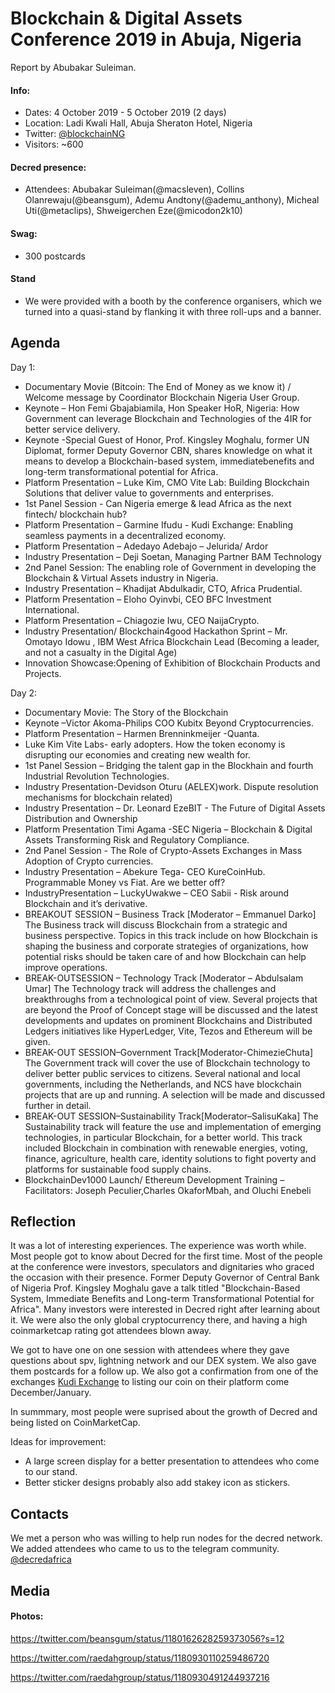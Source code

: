 # Blockchain & Digital Assets Conference 2019 in Abuja, Nigeria

Report by Abubakar Suleiman.

#### Info:

- Dates: 4 October 2019 - 5 October 2019 (2 days)
- Location: Ladi Kwali Hall, Abuja Sheraton Hotel, Nigeria
- Twitter: [@blockchainNG](https://twitter.com/blockchainng)
- Visitors: ~600

#### Decred presence:

- Attendees: Abubakar Suleiman(@macsleven), Collins Olanrewaju(@beansgum), Ademu Andtony(@ademu_anthony), Micheal Uti(@metaclips), Shweigerchen Eze(@micodon2k10)

#### Swag:

- 300 postcards

#### Stand

- We were provided with a booth by the conference organisers, which we turned into a quasi-stand by flanking it with three roll-ups and a banner.

## Agenda

Day 1:

- Documentary Movie (Bitcoin: The End of Money as we know it) / Welcome message by Coordinator Blockchain Nigeria User Group.
- Keynote – Hon Femi Gbajabiamila, Hon Speaker HoR, Nigeria: How Government can leverage Blockchain and Technologies of the 4IR for better service delivery.
- Keynote -Special Guest of Honor, Prof. Kingsley Moghalu, former UN Diplomat, former Deputy Governor CBN, shares knowledge on what it means to develop a Blockchain-based system, immediatebenefits and long-term transformational potential for Africa.
- Platform Presentation – Luke Kim, CMO Vite Lab: Building Blockchain Solutions that deliver value to governments and enterprises.
- 1st Panel Session - Can Nigeria emerge & lead Africa as the next fintech/ blockchain hub?
- Platform Presentation – Garmine Ifudu - Kudi Exchange: Enabling seamless payments in a decentralized economy.
- Platform Presentation – Adedayo Adebajo – Jelurida/ Ardor
- Industry Presentation – Deji Soetan, Managing Partner BAM Technology
- 2nd Panel Session: The enabling role of Government in developing the Blockchain & Virtual Assets industry in Nigeria.
- Industry Presentation – Khadijat Abdulkadir, CTO, Africa Prudential.
- Platform Presentation – Eloho Oyinvbi, CEO BFC Investment International.
- Platform Presentation – Chiagozie Iwu, CEO NaijaCrypto.
- Industry Presentation/ Blockchain4good Hackathon Sprint – Mr. Omotayo Idowu , IBM West Africa Blockchain Lead (Becoming a leader, and not a casualty in the Digital Age)
- Innovation Showcase:Opening of Exhibition of Blockchain Products and Projects.

Day 2:

- Documentary Movie: The Story of the Blockchain
- Keynote –Victor Akoma-Philips COO Kubitx Beyond Cryptocurrencies.
- Platform Presentation – Harmen Brenninkmeijer -Quanta.
- Luke Kim Vite Labs- early adopters. How the token economy is disrupting our economies and creating new wealth for.
- 1st Panel Session – Bridging the talent gap in the Blockhain and fourth Industrial Revolution Technologies.
- Industry Presentation-Devidson Oturu (AELEX)work. Dispute resolution mechanisms for blockchain related)
- Industry Presentation – Dr. Leonard EzeBIT - The Future of Digital Assets Distribution and Ownership
- Platform Presentation Timi Agama -SEC Nigeria – Blockchain & Digital Assets Transforming Risk and Regulatory Compliance.
- 2nd Panel Session - The Role of Crypto-Assets Exchanges in Mass Adoption of Crypto currencies.
- Industry Presentation – Abekure Tega- CEO KureCoinHub. Programmable Money vs Fiat. Are we better off?
- IndustryPresentation – LuckyUwakwe – CEO Sabii - Risk around Blockchain and it’s derivative.
- BREAKOUT SESSION – Business Track [Moderator – Emmanuel Darko] The Business track will discuss Blockchain from a strategic and business perspective. Topics in this track include on how Blockchain is shaping the business and corporate strategies of organizations, how potential risks should be taken care of and how Blockchain can help improve operations.
- BREAK-OUTSESSION – Technology Track [Moderator – Abdulsalam Umar] The Technology track will address the challenges and breakthroughs from a technological point of view. Several projects that are beyond the Proof of Concept stage will be discussed and the latest developments and updates on prominent Blockchains and Distributed Ledgers initiatives like HyperLedger, Vite, Tezos and Ethereum will be given.
- BREAK-OUT SESSION–Government Track[Moderator-ChimezieChuta] The Government track will cover the use of Blockchain technology to deliver better public services to citizens. Several national and local governments, including the Netherlands, and NCS have blockchain projects that are up and running. A selection will be made and discussed further in detail.
- BREAK-OUT SESSION–Sustainability Track[Moderator–SalisuKaka] The Sustainability track will feature the use and implementation of emerging technologies, in particular Blockchain, for a better world. This track included Blockchain in combination with renewable energies, voting, finance, agriculture, health care, identity solutions to fight poverty and platforms for sustainable food supply chains.
- BlockchainDev1000 Launch/ Ethereum Development Training –Facilitators: Joseph Peculier,Charles OkaforMbah, and Oluchi Enebeli

## Reflection

It was a lot of interesting experiences. The experience was worth while. Most people got to know about Decred for the first time. Most of the people at the conference were investors, speculators and dignitaries who graced the occasion with their presence.
Former Deputy Governor of Central Bank of Nigeria Prof. Kingsley Moghalu gave a talk titled "Blockchain-Based System, Immediate Benefits and Long-term Transformational Potential for Africa". Many investors were interested in Decred right after learning about it. We were also the only global cryptocurrency there, and having a high coinmarketcap rating got attendees blown away.

We got to have one on one session with attendees where they gave questions about spv, lightning network and our DEX system. We also gave them postcards for a follow up. We also got a confirmation from one of the exchanges [Kudi Exchange](https://kudi.exchange) to listing our coin on their platform come December/January.

In summmary, most people were suprised about the growth of Decred and being listed on CoinMarketCap.

Ideas for improvement:

- A large screen display for a better presentation to attendees who come to our stand.
- Better sticker designs probably also add stakey icon as stickers.

## Contacts

We met a person who was willing to help run nodes for the decred network. We added attendees who came to us to the telegram community. [@decredafrica](https://t.me/decredafrica)

## Media

#### Photos:

https://twitter.com/beansgum/status/1180162628259373056?s=12

https://twitter.com/raedahgroup/status/1180930110259486720

https://twitter.com/raedahgroup/status/1180930491244937216
